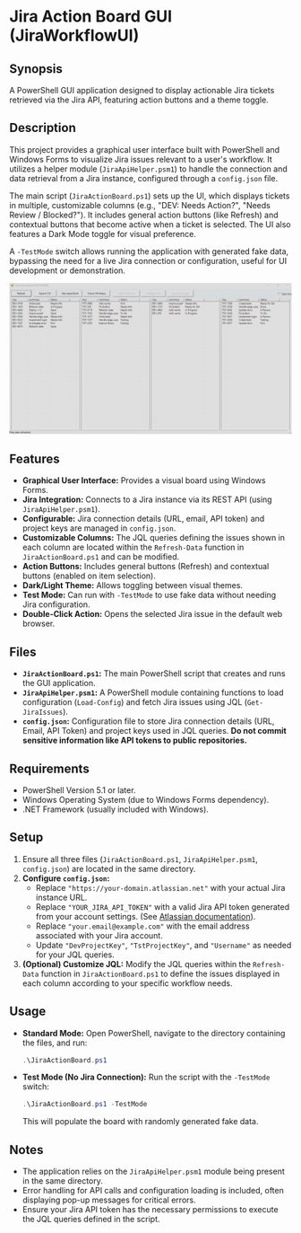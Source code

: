 # Jira Action Board GUI (JiraWorkflowUI)

## Synopsis

A PowerShell GUI application designed to display actionable Jira tickets retrieved via the Jira API, featuring action buttons and a theme toggle.

## Description

This project provides a graphical user interface built with PowerShell and Windows Forms to visualize Jira issues relevant to a user's workflow. It utilizes a helper module (`JiraApiHelper.psm1`) to handle the connection and data retrieval from a Jira instance, configured through a `config.json` file.

The main script (`JiraActionBoard.ps1`) sets up the UI, which displays tickets in multiple, customizable columns (e.g., "DEV: Needs Action?", "Needs Review / Blocked?"). It includes general action buttons (like Refresh) and contextual buttons that become active when a ticket is selected. The UI also features a Dark Mode toggle for visual preference.

A `-TestMode` switch allows running the application with generated fake data, bypassing the need for a live Jira connection or configuration, useful for UI development or demonstration.

![Jira Action Board Screenshot](./screenshots/jira-action.png)

## Features

* **Graphical User Interface:** Provides a visual board using Windows Forms.
* **Jira Integration:** Connects to a Jira instance via its REST API (using `JiraApiHelper.psm1`).
* **Configurable:** Jira connection details (URL, email, API token) and project keys are managed in `config.json`.
* **Customizable Columns:** The JQL queries defining the issues shown in each column are located within the `Refresh-Data` function in `JiraActionBoard.ps1` and can be modified.
* **Action Buttons:** Includes general buttons (Refresh) and contextual buttons (enabled on item selection).
* **Dark/Light Theme:** Allows toggling between visual themes.
* **Test Mode:** Can run with `-TestMode` to use fake data without needing Jira configuration.
* **Double-Click Action:** Opens the selected Jira issue in the default web browser.

## Files

* **`JiraActionBoard.ps1`:** The main PowerShell script that creates and runs the GUI application.
* **`JiraApiHelper.psm1`:** A PowerShell module containing functions to load configuration (`Load-Config`) and fetch Jira issues using JQL (`Get-JiraIssues`).
* **`config.json`:** Configuration file to store Jira connection details (URL, Email, API Token) and project keys used in JQL queries. **Do not commit sensitive information like API tokens to public repositories.**

## Requirements

* PowerShell Version 5.1 or later.
* Windows Operating System (due to Windows Forms dependency).
* .NET Framework (usually included with Windows).

## Setup

1.  Ensure all three files (`JiraActionBoard.ps1`, `JiraApiHelper.psm1`, `config.json`) are located in the same directory.
2.  **Configure `config.json`:**
    * Replace `"https://your-domain.atlassian.net"` with your actual Jira instance URL.
    * Replace `"YOUR_JIRA_API_TOKEN"` with a valid Jira API token generated from your account settings. (See [Atlassian documentation](https://support.atlassian.com/atlassian-account/docs/manage-api-tokens-for-your-atlassian-account/)).
    * Replace `"your.email@example.com"` with the email address associated with your Jira account.
    * Update `"DevProjectKey"`, `"TstProjectKey"`, and `"Username"` as needed for your JQL queries.
3.  **(Optional) Customize JQL:** Modify the JQL queries within the `Refresh-Data` function in `JiraActionBoard.ps1` to define the issues displayed in each column according to your specific workflow needs.

## Usage

* **Standard Mode:** Open PowerShell, navigate to the directory containing the files, and run:
    ```powershell
    .\JiraActionBoard.ps1
    ```
* **Test Mode (No Jira Connection):** Run the script with the `-TestMode` switch:
    ```powershell
    .\JiraActionBoard.ps1 -TestMode
    ```
    This will populate the board with randomly generated fake data.

## Notes

* The application relies on the `JiraApiHelper.psm1` module being present in the same directory.
* Error handling for API calls and configuration loading is included, often displaying pop-up messages for critical errors.
* Ensure your Jira API token has the necessary permissions to execute the JQL queries defined in the script.
